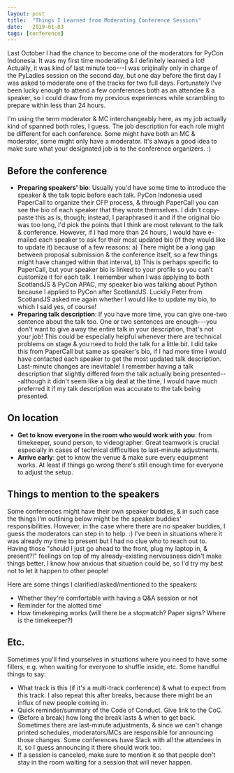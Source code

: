 ```yaml
---
layout: post
title:  "Things I Learned from Moderating Conference Sessions"
date:   2019-01-03
tags: [conference]
---
```


Last October I had the chance to become one of the moderators for PyCon Indonesia. It was my first time moderating & I definitely learned a lot! Actually, it was kind of last minute too---I was originally only in charge of the PyLadies session on the second day, but one day before the first day I was asked to moderate one of the tracks for two full days. Fortunately I've been lucky enough to attend a few conferences both as an attendee & a speaker, so I could draw from my previous experiences while scrambling to prepare within less than 24 hours.

I'm using the term moderator & MC interchangeably here, as my job actually kind of spanned both roles, I guess. The job description for each role might be different for each conference. Some might have both an MC & moderator, some might only have a moderator. It's always a good idea to make sure what your designated job is to the conference organizers. :)

## Before the conference
- **Preparing speakers' bio**: Usually you'd have some time to introduce the speaker & the talk topic before each talk. PyCon Indonesia used PaperCall to organize their CFP process, & through PaperCall you can see the bio of each speaker that they wrote themselves. I didn't copy-paste this as is, though; instead, I paraphrased it and if the original bio was too long, I'd pick the points that I think are most relevant to the talk & conference. However, if I had more than 24 hours, I would have e-mailed each speaker to ask for their most updated bio (if they would like to update it) because of a few reasons: a) There might be a long gap between proposal submission & the conference itself, so a few things might have changed within that interval, b) This is perhaps specific to PaperCall, but your speaker bio is linked to your profile so you can't customize it for each talk. I remember when I was applying to both ScotlandJS & PyCon APAC, my speaker bio was talking about Python because I applied to PyCon after ScotlandJS. Luckily Peter from ScotlandJS asked me again whether I would like to update my bio, to which I said yes, of course!
- **Preparing talk description**: If you have more time, you can give one-two sentence about the talk too. One or two sentences are enough---you don't want to give away the entire talk in your description, that's not your job! This could be especially helpful whenever there are technical problems on stage & you need to hold the talk for a little bit. I did take this from PaperCall but same as speaker's bio, if I had more time I would have contacted each speaker to get the most updated talk description. Last-minute changes are inevitable! I remember having a talk description that slightly differed from the talk actually being presented---although it didn't seem like a big deal at the time, I would have much preferred it if my talk description was accurate to the talk being presented.

## On location
- **Get to know everyone in the room who would work with you**: from timekeeper, sound person, to videographer. Great teamwork is crucial especially in cases of technical difficulties to last-minute adjustments.
- **Arrive early**: get to know the venue & make sure every equipment works. At least if things go wrong there's still enough time for everyone to adjust the setup.

## Things to mention to the speakers
Some conferences might have their own speaker buddies, & in such case the things I'm outlining below might be the speaker buddies' responsibilities. However, in the case where there are no speaker buddies, I guess the moderators can step in to help. :) I've been in situations where it was already my time to present but I had no clue who to reach out to. Having those "should I just go ahead to the front, plug my laptop in, & present?!" feelings on top of my already-existing nervousness didn't make things better. I know how anxious that situation could be, so I'd try my best not to let it happen to other people!

Here are some things I clarified/asked/mentioned to the speakers:
- Whether they're comfortable with having a Q&A session or not
- Reminder for the alotted time
- How timekeeping works (will there be a stopwatch? Paper signs? Where is the timekeeper?)

## Etc.
Sometimes you'll find yourselves in situations where you need to have some fillers, e.g. when waiting for everyone to shuffle inside, etc. Some handful things to say:
- What track is this (if it's a multi-track conference) & what to expect from this track. I also repeat this after breaks, because there might be an influx of new people coming in. 
- Quick reminder/summary of the Code of Conduct. Give link to the CoC.
- (Before a break) how long the break lasts & when to get back. Sometimes there are last-minute adjustments, & since we can't change printed schedules, moderators/MCs are responsible for announcing those changes. Some conferences have Slack with all the attendees in it, so I guess announcing it there should work too.
- If a session is canceled, make sure to mention it so that people don't stay in the room waiting for a session that will never happen.
